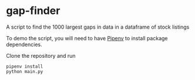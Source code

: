 # gap-finder

A script to find the 1000 largest gaps in data in a dataframe of stock listings

To demo the script, you will need to have [Pipenv](https://github.com/pypa/pipenv) to install package dependencies.

Clone the repository and run

```
pipenv install
python main.py
```
